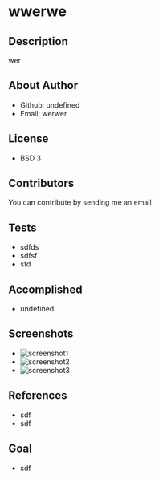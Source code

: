 
# wwerwe

## Description
wer

## About Author
- Github:  undefined
- Email: werwer

## License
- BSD 3

## Contributors
You can contribute by sending me an email

## Tests
- sdfds
- sdfsf
- sfd

## Accomplished
- undefined

## Screenshots
- ![screenshot1](sdf)
- ![screenshot2](d)
- ![screenshot3](d)

## References
- sdf
- sdf

## Goal
- sdf
        